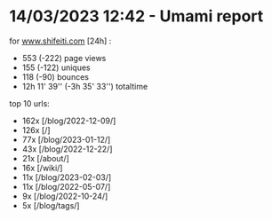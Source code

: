 # 14/03/2023 12:42 - Umami report
for www.shifeiti.com [24h] :

 - 553 (-222) page views
 - 155 (-122) uniques
 - 118 (-90) bounces
 - 12h 11' 39'' (-3h 35' 33'') totaltime


top 10 urls:
 - 162x [/blog/2022-12-09/]
 - 126x [/]
 - 77x [/blog/2023-01-12/]
 - 43x [/blog/2022-12-22/]
 - 21x [/about/]
 - 16x [/wiki/]
 - 11x [/blog/2023-02-03/]
 - 11x [/blog/2022-05-07/]
 - 9x [/blog/2022-10-24/]
 - 5x [/blog/tags/]



